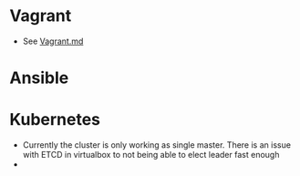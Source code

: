 # Vagrant

- See [Vagrant.md](Vagrant.md)

# Ansible

# Kubernetes
- Currently the cluster is only working as single master. There is an issue with ETCD in virtualbox to not being able to elect leader fast enough
-

